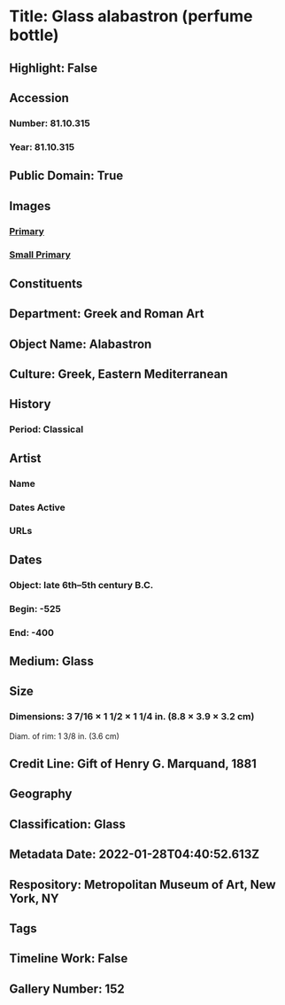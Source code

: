 # Title: Glass alabastron (perfume bottle)
## Highlight: False
## Accession
### Number: 81.10.315
### Year: 81.10.315
## Public Domain: True
## Images
### [Primary](https://images.metmuseum.org/CRDImages/gr/original/DP116954.jpg)
### [Small Primary](https://images.metmuseum.org/CRDImages/gr/web-large/DP116954.jpg)
## Constituents
## Department: Greek and Roman Art
## Object Name: Alabastron
## Culture: Greek, Eastern Mediterranean
## History
### Period: Classical
## Artist
### Name
### Dates Active
### URLs
## Dates
### Object: late 6th–5th century B.C.
### Begin: -525
### End: -400
## Medium: Glass
## Size
### Dimensions: 3 7/16 × 1 1/2 × 1 1/4 in. (8.8 × 3.9 × 3.2 cm)
Diam. of rim: 1 3/8 in. (3.6 cm)
## Credit Line: Gift of Henry G. Marquand, 1881
## Geography
## Classification: Glass
## Metadata Date: 2022-01-28T04:40:52.613Z
## Respository: Metropolitan Museum of Art, New York, NY
## Tags
## Timeline Work: False
## Gallery Number: 152